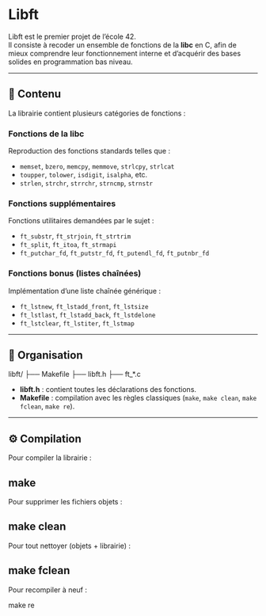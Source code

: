 # Libft

Libft est le premier projet de l’école 42.  
Il consiste à recoder un ensemble de fonctions de la **libc** en C, afin de mieux comprendre leur fonctionnement interne et d’acquérir des bases solides en programmation bas niveau.

---

## 📖 Contenu

La librairie contient plusieurs catégories de fonctions :

### Fonctions de la libc
Reproduction des fonctions standards telles que :
- `memset`, `bzero`, `memcpy`, `memmove`, `strlcpy`, `strlcat`
- `toupper`, `tolower`, `isdigit`, `isalpha`, etc.
- `strlen`, `strchr`, `strrchr`, `strncmp`, `strnstr`

### Fonctions supplémentaires
Fonctions utilitaires demandées par le sujet :
- `ft_substr`, `ft_strjoin`, `ft_strtrim`
- `ft_split`, `ft_itoa`, `ft_strmapi`
- `ft_putchar_fd`, `ft_putstr_fd`, `ft_putendl_fd`, `ft_putnbr_fd`

### Fonctions bonus (listes chaînées)
Implémentation d’une liste chaînée générique :
- `ft_lstnew`, `ft_lstadd_front`, `ft_lstsize`
- `ft_lstlast`, `ft_lstadd_back`, `ft_lstdelone`
- `ft_lstclear`, `ft_lstiter`, `ft_lstmap`

---

## 📂 Organisation

libft/
├── Makefile
├── libft.h
├── ft_*.c


- **libft.h** : contient toutes les déclarations des fonctions.  
- **Makefile** : compilation avec les règles classiques (`make`, `make clean`, `make fclean`, `make re`).

---

## ⚙️ Compilation

Pour compiler la librairie :  

make
---
Pour supprimer les fichiers objets :

make clean
---
Pour tout nettoyer (objets + librairie) :

make fclean
---
Pour recompiler à neuf :

make re
